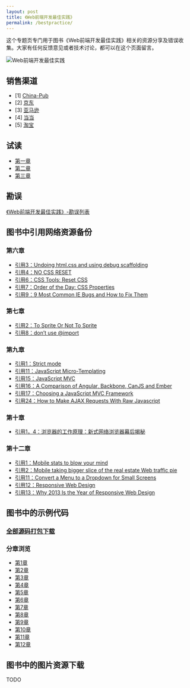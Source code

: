 ```yaml
---
layout: post
title: 《Web前端开发最佳实践》
permalink: /bestpractice/
---
```


这个专题页专门用于图书《Web前端开发最佳实践》相关的资源分享及错误收集。大家有任何反馈意见或者技术讨论，都可以在这个页面留言。

![Web前端开发最佳实践](http://images.china-pub.com/ebook3770001-3775000/3770903/zcover.jpg)

## 销售渠道

* [1] [China-Pub](http://product.china-pub.com/3770903)
* [2] [京东](http://spu.jd.com/11619844.html)
* [3] [亚马逊](http://www.amazon.cn/Web%E5%BC%80%E5%8F%91%E6%8A%80%E6%9C%AF%E4%B8%9B%E4%B9%A6-Web%E5%89%8D%E7%AB%AF%E5%BC%80%E5%8F%91%E6%9C%80%E4%BD%B3%E5%AE%9E%E8%B7%B5-%E5%85%9A%E5%BB%BA/dp/B00S4DLX8S/ref=sr_1_1?ie=UTF8&qid=1421629078&sr=8-1&keywords=web%E5%89%8D%E7%AB%AF%E5%BC%80%E5%8F%91%E6%9C%80%E4%BD%B3%E5%AE%9E%E8%B7%B5)
* [4] [当当](http://spu.dangdang.com/1035437335.html)
* [5] [淘宝](http://detail.tmall.com/item.htm?spm=a230r.1.14.8.F2VRyG&id=43430556886&abbucket=14)

## 试读

* [第一章](http://images.china-pub.com/ebook3770001-3775000/3770903/ch01.pdf)
* [第二章](http://images.china-pub.com/ebook3770001-3775000/3770903/ch02.pdf)
* [第三章](http://images.china-pub.com/ebook3770001-3775000/3770903/ch03.pdf)

## 勘误

[《Web前端开发最佳实践》-勘误列表](http://www.dang-jian.com/book/2015/01/15/web-frontend-development-best-practices-correct.html)

## 图书中引用网络资源备份

### 第六章

*   [引用3：Undoing html.css and using debug scaffolding](/bestpractice/best-practice-6-3.html)
*   [引用4：NO CSS RESET](/bestpractice/best-practice-6-4.html)
*   [引用6：CSS Tools: Reset CSS](/bestpractice/best-practice-6-6.html)
*   [引用7：Order of the Day: CSS Properties](/bestpractice/best-practice-6-7.html)
*   [引用9：9 Most Common IE Bugs and How to Fix Them](/bestpractice/best-practice-6-9.html)

### 第七章

*   [引用2：To Sprite Or Not To Sprite](/bestpractice/best-practice-7-2.html)
*   [引用8：don’t use @import](/bestpractice/best-practice-7-8.html)

### 第九章

*   [引用1：Strict mode](/bestpractice/best-practice-9-1.html)
*   [引用11：JavaScript Micro-Templating](/bestpractice/best-practice-9-11.html)
*   [引用15：JavaScript MVC](/bestpractice/best-practice-9-15.html)
*   [引用16：A Comparison of Angular, Backbone, CanJS and Ember](/bestpractice/best-practice-9-16.html)
*   [引用17：Choosing a JavaScript MVC Framework](/bestpractice/best-practice-9-17.html)
*   [引用24：How to Make AJAX Requests With Raw Javascript](/bestpractice/best-practice-9-24.html)

### 第十章

*   [引用1，4：浏览器的工作原理：新式网络浏览器幕后揭秘](/bestpractice/best-practice-10-1and4.html)

### 第十二章

*   [引用1：Mobile stats to blow your mind](/bestpractice/best-practice-12-1.html)
*   [引用2：Mobile taking bigger slice of the real estate Web traffic pie](/bestpractice/best-practice-12-2.html)
*   [引用11：Convert a Menu to a Dropdown for Small Screens](/bestpractice/best-practice-12-11.html)
*   [引用12：Responsive Web Design](/bestpractice/best-practice-12-12.html)
*   [引用13：Why 2013 Is the Year of Responsive Web Design](/bestpractice/best-practice-12-13.html)

## 图书中的示例代码

### [全部源码打包下载](/bestpractice/source/《Web前端开发最佳实践》-源代码.zip)

### 分章浏览

* [第1章](/bestpractice/source/best-practice-code-1.html)
* [第2章](/bestpractice/source/best-practice-code-2.html)
* [第3章](/bestpractice/source/best-practice-code-3.html)
* [第4章](/bestpractice/source/best-practice-code-4.html)
* [第5章](/bestpractice/source/best-practice-code-5.html)
* [第6章](/bestpractice/source/best-practice-code-6.html)
* [第7章](/bestpractice/source/best-practice-code-7.html)
* [第8章](/bestpractice/source/best-practice-code-8.html)
* [第9章](/bestpractice/source/best-practice-code-9.html)
* [第10章](/bestpractice/source/best-practice-code-10.html)
* [第11章](/bestpractice/source/best-practice-code-11.html)
* [第12章](/bestpractice/source/best-practice-code-12.html)

## 图书中的图片资源下载

TODO